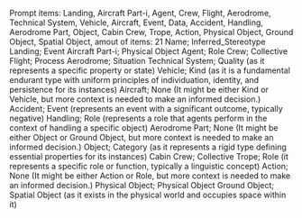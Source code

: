 Prompt items: 
Landing, Aircraft Part-i, Agent, Crew, Flight, Aerodrome, Technical System, Vehicle, Aircraft, Event, Data, Accident, Handling, Aerodrome Part, Object, Cabin Crew, Trope, Action, Physical Object, Ground Object, Spatial Object, 
amout of items: 21
 Name; Inferred_Stereotype
Landing; Event
Aircraft Part-i; Physical Object
Agent; Role
Crew; Collective
Flight; Process
Aerodrome; Situation
Technical System; Quality (as it represents a specific property or state)
Vehicle; Kind (as it is a fundamental endurant type with uniform principles of individuation, identity, and persistence for its instances)
Aircraft; None (It might be either Kind or Vehicle, but more context is needed to make an informed decision.)
Accident; Event (represents an event with a significant outcome, typically negative)
Handling; Role (represents a role that agents perform in the context of handling a specific object)
Aerodrome Part; None (It might be either Object or Ground Object, but more context is needed to make an informed decision.)
Object; Category (as it represents a rigid type defining essential properties for its instances)
Cabin Crew; Collective
Trope; Role (it represents a specific role or function, typically a linguistic concept)
Action; None (It might be either Action or Role, but more context is needed to make an informed decision.)
Physical Object; Physical Object
Ground Object; Spatial Object (as it exists in the physical world and occupies space within it)
